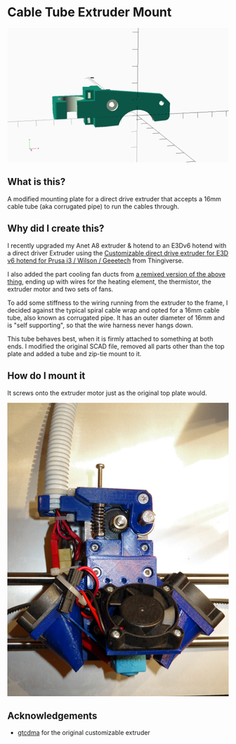 # Cable Tube Extruder Mount

![Rendered image of the extruder mount](images/extruder_w_tube_rendered.png)

## What is this?

A modified mounting plate for a direct drive extruder that accepts a 16mm
cable tube (aka corrugated pipe) to run the cables through.

## Why did I create this?

I recently upgraded my Anet A8 extruder & hotend to an E3Dv6 hotend with a direct driver Extruder
using the [Customizable direct drive extruder for E3D v6 hotend for Prusa i3 / Wilson / Geeetech](http://www.thingiverse.com/thing:1383913) from Thingiverse.

I also added the part cooling fan ducts from [a remixed version of the above thing](http://www.thingiverse.com/thing:1514245), ending up with wires for the
heating element, the thermistor, the extruder motor and two sets of fans.

To add some stiffness to the wiring running from the extruder to the frame, I
decided against the typical spiral cable wrap and opted for a 16mm cable tube,
also known as corrugated pipe. It has an outer diameter of 16mm and is "self supporting",
so that the wire harness never hangs down.

This tube behaves best, when it is firmly attached to something at both ends. I
modified the original SCAD file, removed all parts other than the top plate and
added a tube and zip-tie mount to it.

## How do I mount it

It screws onto the extruder motor just as the original top plate would.

![Photo of the assembled extruder](images/assembled_extruder_w_tube.jpg)

## Acknowledgements

- [gtcdma](http://www.thingiverse.com/gtcdma/about) for the original customizable extruder
